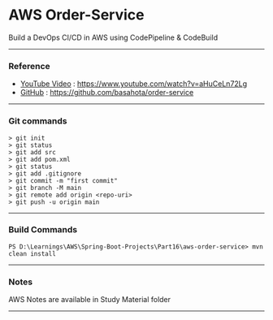 # AWS Order-Service
Build a DevOps CI/CD in AWS using CodePipeline & CodeBuild
<hr/>

### Reference
* [YouTube Video](https://www.youtube.com/watch?v=aHuCeLn72Lg) : https://www.youtube.com/watch?v=aHuCeLn72Lg
* [GitHub](https://github.com/basahota/order-service) : https://github.com/basahota/order-service
<hr/>

### Git commands
```
> git init
> git status
> git add src
> git add pom.xml
> git status
> git add .gitignore
> git commit -m "first commit"
> git branch -M main
> git remote add origin <repo-uri>
> git push -u origin main
```
<hr/>

### Build Commands
```
PS D:\Learnings\AWS\Spring-Boot-Projects\Part16\aws-order-service> mvn clean install
```
<hr/>

### Notes
AWS Notes are available in Study Material folder
<hr/>